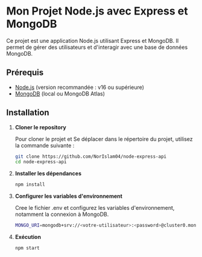 # Mon Projet Node.js avec Express et MongoDB

Ce projet est une application Node.js utilisant Express et MongoDB. Il permet de gérer des utilisateurs et d'interagir avec une base de données MongoDB.

## Prérequis

- [Node.js](https://nodejs.org/) (version recommandée : v16 ou supérieure)
- [MongoDB](https://www.mongodb.com/) (local ou MongoDB Atlas)

## Installation

1. **Cloner le repository**

   Pour cloner le projet et Se déplacer dans le répertoire du projet, utilisez la commande suivante :
   ```bash
   git clone https://github.com/NorIslam04/node-express-api
   cd node-express-api

2. **Installer les dépendances**
   ```bash
   npm install

3. **Configurer les variables d'environnement**

   Cree le fichier  .env et configurez les variables d'environnement, notamment la connexion à MongoDB.
   ```bash
   MONGO_URI=mongodb+srv://<votre-utilisateur>:<password>@cluster0.mongodb.net/<DB_name>?retryWrites=true&w=majority

4. **Exécution**
   ```bash
   npm start
   ```



   
